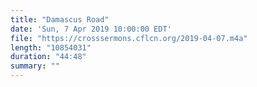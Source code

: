 ```yaml
---
title: "Damascus Road"
date: 'Sun, 7 Apr 2019 10:00:00 EDT'
file: "https://crosssermons.cflcn.org/2019-04-07.m4a"
length: "10854031"
duration: "44:48"
summary: ""
---
```

